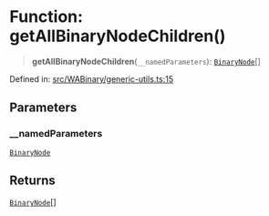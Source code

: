 # Function: getAllBinaryNodeChildren()

> **getAllBinaryNodeChildren**(`__namedParameters`): [`BinaryNode`](../type-aliases/BinaryNode.md)[]

Defined in: [src/WABinary/generic-utils.ts:15](https://github.com/Fokusdotid/Baileys/blob/86ad0f8078178c8586062ad3364a59e068f4b3b2/src/WABinary/generic-utils.ts#L15)

## Parameters

### \_\_namedParameters

[`BinaryNode`](../type-aliases/BinaryNode.md)

## Returns

[`BinaryNode`](../type-aliases/BinaryNode.md)[]
